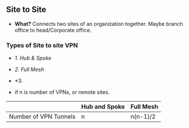 ## Site to Site
- **What?** Connects two sites of an organization together. Maybe branch office to head/Corporate office.

### Types of Site to site VPN
- *1. Hub & Spoke*
- *2. Full Mesh*
- *3. 

- if n is number of VPNs, or remote sites.

||Hub and Spoke|Full Mesh|
|---|---|---|
|Number of VPN Tunnels|n|n(n-1)/2|
